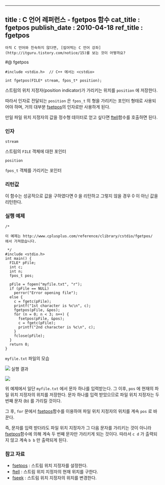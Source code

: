 ----------------
title : C 언어 레퍼런스 - fgetpos 함수
cat_title :  fgetpos
publish_date : 2010-04-18
ref_title : fgetpos
--------------



```warning
아직 C 언어와 친숙하지 않다면, [씹어먹는 C 언어 강좌](http://itguru.tistory.com/notice/15)를 보는 것이 어떻까요?

```

#@ fgetpos

```cpp-formatted
#include <stdio.h>  // C++ 에서는 <cstdio>

int fgetpos(FILE* stream, fpos_t* position);
```


스트림의 위치 지정자(position indicator)가 가리키는 위치를 `position` 에 저장한다.

따라서 인자로 전달되는 `position` 은 `fpos_t` 의 형을 가리키는 포인터 형태로 사용되어야 하며, 거의 대부분 [fsetpos](http://itguru.tistory.com/73)의 인자로만 사용하게 된다.

만일 파일 위치 지정자의 값을 정수형 데이터로 얻고 싶다면 [ftell](http://itguru.tistory.com/74)함수를 호출하면 된다.



###  인자




`stream`

스트림의 `FILE` 객체에 대한 포인터

`position`

`fpos_t` 객체를 가리키는 포인터



###  리턴값




이 함수는 성공적으로 값을 구하였다면 0 을 리턴하고 그렇지 않을 경우 0 이 아닌 값을 리턴한다.



###  실행 예제

```cpp-formatted
/*

이 예제는 http://www.cplusplus.com/reference/clibrary/cstdio/fgetpos/
에서 가져왔습니다.

 */
#include <stdio.h>
int main() {
  FILE* pFile;
  int c;
  int n;
  fpos_t pos;

  pFile = fopen("myfile.txt", "r");
  if (pFile == NULL)
    perror("Error opening file");
  else {
    c = fgetc(pFile);
    printf("1st character is %c\n", c);
    fgetpos(pFile, &pos);
    for (n = 0; n < 3; n++) {
      fsetpos(pFile, &pos);
      c = fgetc(pFile);
      printf("2nd character is %c\n", c);
    }
    fclose(pFile);
  }
  return 0;
}
```


`myfile.txt` 파일의 모습


![](http://img1.daumcdn.net/thumb/R1920x0/?fname=http%3A%2F%2Fcfile4.uf.tistory.com%2Fimage%2F156B741F4BCA43C84F2A48)
실행 결과


![](http://img1.daumcdn.net/thumb/R1920x0/?fname=http%3A%2F%2Fcfile6.uf.tistory.com%2Fimage%2F156A741F4BCA43C8528424)


위 예제에서 일단 `myfile.txt` 에서 문자 하나를 입력받는다. 그 이후, `pos` 에 현재의 파일 위치 지정자의 위치를 저장한다. 문자 하나를 입력 받았으므로 파일 위치 지정자는 두 번째 문자 (b) 를 가리킬 것이다.

그 후, `for` 문에서 [fsetpos](http://itguru.tistory.com/73)함수를 이용하여 파일 위치 지정자의 위치를 계속 `pos` 로 바꾼다.

즉, 문자를 입력 받더라도 파일 위치 지정자가 그 다음 문자를 가리키는 것이 아니라 [fsetpos](http://itguru.tistory.com/73)함수에 의해 계속 두 번째 문자만 가리키게 되는 것이다. 따라서 `c d` 가 출력되지 않고 계속 `b b` 만 출력되게 된다.



###  참고 자료

* [fsetpos](http://itguru.tistory.com/73)  :  스트림 위치 지정자를 설정한다.
* [ftell](http://itguru.tistory.com/74)  :  스트림 위치 지정자의 현재 위치를 구한다.
* [fseek](http://itguru.tistory.com/72)  :  스트림 위치 지정자의 위치를 변경한다.